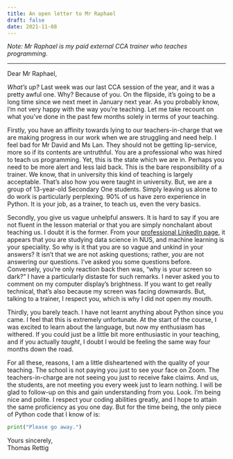 ```yaml
---
title: An open letter to Mr Raphael
draft: false
date: 2021-11-08
---
```

_Note: Mr Raphael is my paid external <span title="Co-curriclar Activity">CCA</span> trainer who teaches programming._

<hr>

<smcp>Dear Mr Raphael,</smcp>

_What’s up?_ Last week was our last <smcp title="Co-curricular Activity">CCA</smcp> session of the year, and it was a pretty awful one. Why? Because of you. On the flipside, it’s going to be a long time since we next meet in January next year. As you probably know, I’m not very happy with the way you’re teaching. Let me take recount on what you’ve done in the past few months solely in terms of your teaching.

Firstly, you have an affinity towards lying to our teachers-in-charge that we are making progress in our work when we are struggling and need help. I feel bad for Mr David and Ms Lan. They should not be getting lip-service, more so if its contents are untruthful. You are a professional who was hired to teach us programming. Yet, this is the state which we are in. Perhaps you need to be more alert and less laid back. This is the bare responsibility of a trainer. We know, that in university this kind of teaching is largely acceptable. That’s also how you were taught in university. But, we are a group of 13-year-old Secondary One students. Simply leaving us alone to do work is particularly perplexing. 90% of us have zero experience in Python. It is your job, as a trainer, to teach us, even the very basics.

Secondly, you give us vague unhelpful answers. It is hard to say if you are not fluent in the lesson material or that you are simply nonchalant about teaching us. I doubt it is the former. From your [professional LinkedIn page](https://www.linkedin.com/in/raphael-roshan-joseph/), it appears that you are studying data science in <smcp title="National University of Singapore">NUS</smcp>, and machine learning is your speciality. So why is it that you are so vague and unkind in your answers? It isn’t that we are not asking questions; rather, _you_ are not answering our questions. I’ve asked you some questions before. Conversely, you’re only reaction back then was, “why is your screen so dark?” I have a particularly distaste for such remarks. I never asked you to comment on my computer display’s brightness. If you want to get really technical, that’s also because my screen was facing downwards. But, talking to a trainer, I respect you, which is why I did not open my mouth.

Thirdly, you barely teach. I have not learnt anything about Python since you came. I feel that this is extremely unfortunate. At the start of the course, I was excited to learn about the language, but now my enthusiasm has withered. If you could just be a little bit more enthusiastic in your teaching, and if you actually _taught_, I doubt I would be feeling the same way four months down the road.

For all these, reasons, I am a little disheartened with the quality of your teaching. The school is not paying you just to see your face on Zoom. The teachers-in-charge are not seeing you just to receive fake claims. And us, the students, are not meeting you every week just to learn nothing. I will be glad to follow-up on this and gain understanding from you. Look. I’m being nice and polite. I respect your coding abilities greatly, and I hope to attain the same proficiency as you one day. But for the time being, the only piece of Python code that I know of is:

```python
print("Please go away.")
```

<smcp>Yours sincerely,</smcp><br>Thomas Rettig

